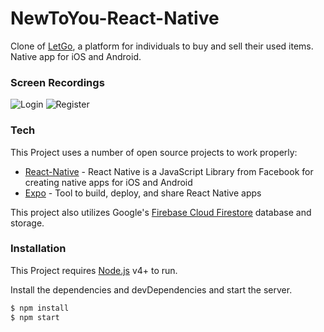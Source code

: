 # NewToYou-React-Native

Clone of [LetGo], a platform for individuals to buy and sell their used items. Native app for iOS and Android.

### Screen Recordings

![Login](https://i.imgur.com/EOVruW5.gif)
![Register](https://i.imgur.com/HcmT2HM.gif)

### Tech

This Project uses a number of open source projects to work properly:

- [React-Native] - React Native is a JavaScript Library from Facebook for creating native apps for iOS and Android
- [Expo] - Tool to build, deploy, and share React Native apps

This project also utilizes Google's [Firebase Cloud Firestore](https://firebase.google.com/) database and storage.

### Installation

This Project requires [Node.js](https://nodejs.org/) v4+ to run.

Install the dependencies and devDependencies and start the server.

```sh
$ npm install
$ npm start
```

[react-native]: https://reactnative.dev/
[node.js]: http://nodejs.org
[expo]: https://expo.io/
[letgo]: https://www.letgo.com/en-us
